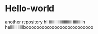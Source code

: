 # Hello-world
another repository
hiiiiiiiiiiiiiiiiiiiiiiiiiiiiiiiiiiih
helllllllllllllooooooooooooooooooooooooooo
